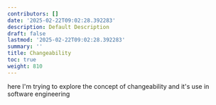 ```yaml
---
contributors: []
date: '2025-02-22T09:02:28.392283'
description: Default Description
draft: false
lastmod: '2025-02-22T09:02:28.392283'
summary: ''
title: Changeability
toc: true
weight: 810
---
```


here I'm trying to explore the concept of changeability and it's use in software engineering
